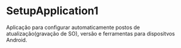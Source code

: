 # SetupApplication1
 
Aplicação para configurar automaticamente postos de atualização(gravação de SO), versão e ferramentas para dispositvos Android.
